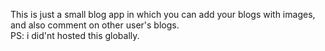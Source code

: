 This is just a small blog app in which you can add your blogs with images, and also comment on other user's blogs.<br>PS: i did'nt hosted this globally.
